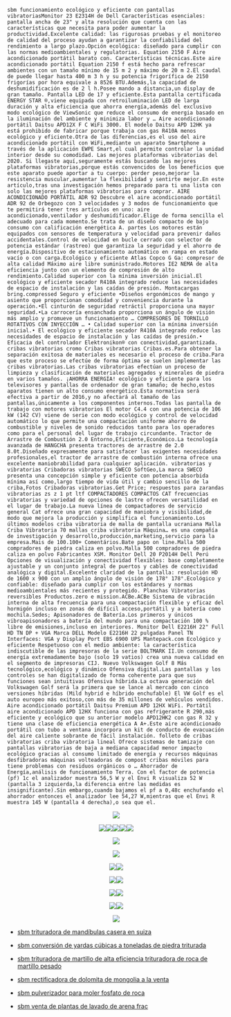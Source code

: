 
```
sbm funcionamiento ecológico y eficiente con pantallas vibratoriasMonitor 23 E2314H de Dell Características esenciales: pantalla ancha de 23" y alta resolución que cuenta con las características que necesita para poder aumentar la productividad.Excelente calidad: las rigurosas pruebas y el monitoreo de calidad del proceso ayudan a garantizar la confiabilidad del rendimiento a largo plazo.Opción ecológica: diseñado para cumplir con las normas medioambientales y regulatorias. Equation 2150 F Aire acondicionado portátil barato con. Características técnicas.Este aire acondicionado portátil Equation 2150 f está hecho para refrescar ambientes con un tamaño mínimo de 15 m 2 y máximo de 20 m 2.El caudal de puede llegar hasta 400 m 3 h y su potencia frigorífica de 2150 frigorías por hora equivale a 8526 BTU.Además,la capacidad de deshumidificación es de 2 l h.Posee mando a distancia,un display de gran tamaño. Pantalla LED de 17 y eficiente.Esta pantalla certificada ENERGY STAR ®,viene equipada con retroiluminación LED de larga duración y alta eficiencia que ahorra energía,además del exclusivo modo ecológico de ViewSonic que reduce el consumo de energia basado en la iluminación del ambiente y minimiza labor y … Aire acondicionado portátil Daitsu APD12X F C WiFi 3000. El modelo Daitsu APD 12HK ya está prohibido de fabricar porque trabaja con gas R410A menos ecológico y eficiente.Otra de las diferencias,es el uso del aire acondicionado portátil con WiFi,mediante un aparato Smartphone a través de la aplicación EWPE Smart,el cual permite controlar la unidad interior desde su comodidad. Las mejores plataformas vibratorias del 2020. Si llegaste aquí,seguramente estás buscando las mejores plataformas vibratorias,porque estás convencidos de los beneficios que este aparato puede aportar a tu cuerpo: perder peso,mejorar la resistencia muscular,aumentar la flexibilidad y sentirte mejor.En este artículo,tras una investigación hemos preparado para ti una lista con solo las mejores plataformas vibratorias para comprar. AIRE ACONDICIONADO PORTÁTIL ADR 92 Descubre el aire acondicionado portátil ADR 92 de Orbegozo con 3 velocidades y 3 modos de funcionamiento que te permitirá tener tres artículos en uno: aire acondicionado,ventilador y deshumidificador.Elige de forma sencilla el adecuado para cada momento.Se trata de un diseño compacto de bajo consumo con calificación energética A. partes Los motores están equipados con sensores de temperatura y velocidad para prevenir daños accidentales.Control de velocidad en bucle cerrado con selector de potencia estándar (rastreo) que garantiza la seguridad y el ahorro de energía.Dispositivo de estacionamiento automático en rampa en estado vacío o con carga.Ecológico y eficiente Atlas Copco G Ga: compresor de alta calidad Máximo aire libre suministrado.Motores IE2 NEMA de alta eficiencia junto con un elemento de compresión de alto rendimiento.Calidad superior con la mínima inversión inicial.El ecológico y eficiente secador R410A integrado reduce las necesidades de espacio de instalación y las caídas de presión. Montacargas bring.compressed Seguro y eficiente •Diseños ergonómicos de mango y asiento que proporcionan comodidad y conveniencia durante la operación.•El cinturón de seguridad retráctil proporciona una mayor seguridad.•La carrocería ensanchada proporciona un ángulo de visión más amplio y promueve un funcionamiento … COMPRESORES DE TORNILLO ROTATIVOS CON INYECCIÓN … • Calidad superior con la mínima inversión inicial.• El ecológico y eficiente secador R410A integrado reduce las necesidades de espacio de instalación y las caídas de presión.• Eficacia del controlador Elektronikon® con conectividad,garantizada. cribas vibratorias cromo Cribas vibratorias Cribas.es.Para obtener la separación exitosa de materiales es necesario el proceso de criba.Para que este proceso se efectúe de forma óptima se suelen implementar las cribas vibratorias.Las cribas vibratorias efectúan un proceso de limpieza y clasificación de materiales agregados y minerales de piedra en varios tamaños. ¡AHORRA ENERGÍA! ecológico y eficiente para los televisores y pantallas de ordenador de gran tamaño; de hecho,estos aparatos tienen un alto consumo energético.Esta normativa será efectiva a partir de 2016,y no afectará al tamaño de las pantallas,únicamente a los componentes internos.Todas las pantalla de trabajo con motores vibratorios El motor C4.4 con una potencia de 106 kW (142 CV) viene de serie con modo ecológico y control de velocidad automático lo que permite una compactación uniforme ahorro de combustible y niveles de sonido reducidos tanto para los operadores como para el personal del lugar de trabajo circundante. Tractor de Arrastre de Combustión 2.0 Entorno,Eficiente,Económico.La tecnología avanzada de HANGCHA presenta tractores de arrastre de 2.0 8.0t.Diseñado expresamente para satisfacer las exigentes necesidades profesionales,el tractor de arrastre de combustión interna ofrece una excelente maniobrabilidad para cualquier aplicación. vibratorias y vibratorias Cribadoras vibratorias SWECO SoftGeo,La marca SWECO presenta una concepción simple y eficiente con potencia absorbida mínima así como,largo tiempo de vida útil y cambio sencillo de la criba,Fotos Cribadoras vibratorias.Get Price; respuestos para zarandas vibratorias zs z 1 pt ltf COMPACTADORES COMPACTOS CAT frecuencias vibratorias y variedad de opciones de lastre ofrecen versatilidad en el lugar de trabajo.La nueva línea de compactadores de servicio general Cat ofrece una gran capacidad de maniobra y visibilidad,de modo que mejora la producción y simplifica el funcionamiento.Los últimos modelos criba vibratoria de malla de pantalla ucraniana Malla Criba Vibratoria 70 mallas criba vibratoria Máquina… es una compañía de investigación y desarrollo,producción,marketing,servicio para la empresa.Mais de 100.100+ Comentários.Bate papo on line.Malla 500 compradores de piedra caliza en polvo.Malla 500 compradores de piedra caliza en polvo Fabricantes XSM. Monitor Dell 20 P2014H Dell Perú Opciones de visualización y conectividad flexibles: base completamente ajustable y un conjunto integral de puertos y cables de conectividad analógica y digital.Excelente claridad de la pantalla: resolución HD de 1600 x 900 con un amplio ángulo de visión de 178° 178°.Ecológico y confiable: diseñado para cumplir con los estándares y normas medioambientales más recientes y protegido. Planchas Vibratorias reversibles Productos.zero e mission.ACBe.ACBe Sistema de vibración interna de alta frecuencia para una compactación flexible y eficaz del hormigón incluso en zonas de difícil acceso,portátil y a batería como mochila.Sedes; Apisonadores de Batería.Los primeros y únicos vibroapisonadores a batería del mundo para una compactación 100 % libre de emisiones,incluso en interiores. Monitor Dell E2216H 22" Full HD TN DP + VGA Marca DELL Modelo E2216H 22 pulgadas Panel TN Interfaces: VGA y Display Port EBS 6900 UPS Mantepack.com Ecológico y eficiente Respetuoso con el medio ambiente: la característica indiscutible de las impresoras de la serie BOLTMARK II.Un consumo de energía extremadamente bajo (solo 19 vatios) crea una nueva calidad en el segmento de impresoras CIJ. Nuevo Volkswagen Golf 8 Más tecnológico,ecológico y dinámico Ofensiva digital.Las pantallas y los controles se han digitalizado de forma coherente para que sus funciones sean intuitivas Ofensiva híbrida.La octava generación del Volkswagen Golf será la primera que se lance al mercado con cinco versiones híbridas (Mild hybrid e híbrido enchufable) El VW Golf es el auto europeo más exitoso,con más de 35 millones de vehículos vendidos. Aire acondicionado portátil Daitsu Premium APD 12HX WiFi. Portátil aire acondicionado APD 12HX funciona con gas refrigerante R 290,más eficiente y ecológico que su anterior modelo APD12HK2 con gas R 32 y tiene una clase de eficiencia energética A A+.Este aire acondicionado portátil con tubo a ventana incorpora un kit de conducto de evacuación del aire caliente sobrante de fácil instalación. folleto de cribas vibratorias criba vibratoria lineal Ofrece sistemas de tamizaje con pantallas vibratorias de baja a mediana capacidad menor impacto ecológico gracias al consumo limitado de energía y recursos máquinas desfibradoras máquinas volteadoras de compost cribas móviles para tiene problemas con residuos orgánicos o … Ahorrador de Energía,análisis de funcionamiento Terra. Con el factor de potencia (pf) 1c el analizador muestra 56,5 W y el Envi R visualiza 52 W (pantalla 3 izquierda,la diferencia entre las medidas es insignificante).Sin embargo,cuando bajamos el pf a 0,48c enchufando el ahorrador entonces el analizador lee 54,27 W,mientras que el Envi R muestra 145 W (pantalla 4 derecha),o sea que el. 
```

<div align="center">

<a href="https://es-crusher.shibang-china.com/github&k=sbm+funcionamiento+ecol%C3%B3gico+y+eficiente+con+pantallas+vibratorias"><img src="https://static.shibang-china.com/es/crusher/logo.jpg"></a>

<a href="https://es-crusher.shibang-china.com/github&k=sbm+funcionamiento+ecol%C3%B3gico+y+eficiente+con+pantallas+vibratorias"><img src="https://static.shibang-china.com/es/crusher/index.jpg"></a><a href="https://es-crusher.shibang-china.com/material.htmlgithub&k=sbm+funcionamiento+ecol%C3%B3gico+y+eficiente+con+pantallas+vibratorias"><img src="https://static.shibang-china.com/es/crusher/material.jpg"></a><a href="https://es-crusher.shibang-china.com/application.htmlgithub&k=sbm+funcionamiento+ecol%C3%B3gico+y+eficiente+con+pantallas+vibratorias"><img src="https://static.shibang-china.com/es/crusher/application.jpg"></a><a href="https://es-crusher.shibang-china.com/aboutus.htmlgithub&k=sbm+funcionamiento+ecol%C3%B3gico+y+eficiente+con+pantallas+vibratorias"><img src="https://static.shibang-china.com/es/crusher/aboutus.jpg"></a><a href="https://es-crusher.shibang-china.com/contact.htmlgithub&k=sbm+funcionamiento+ecol%C3%B3gico+y+eficiente+con+pantallas+vibratorias"><img src="https://static.shibang-china.com/es/crusher/contact.jpg"></a>

<a href="https://es-crusher.shibang-china.com/github&k=sbm+funcionamiento+ecol%C3%B3gico+y+eficiente+con+pantallas+vibratorias"><img src="https://static.shibang-china.com/es/crusher/banner.jpg"></a>

<a href="https://swt.shibang-china.com/github&k=sbm+funcionamiento+ecol%C3%B3gico+y+eficiente+con+pantallas+vibratorias"><img src="https://static.shibang-china.com/es/crusher/text.jpg"></a>

<a href="https://swt.shibang-china.com/github&k=sbm+funcionamiento+ecol%C3%B3gico+y+eficiente+con+pantallas+vibratorias"><img src="https://static.shibang-china.com/es/crusher/chat.jpg"></a><a href="https://es-crusher.shibang-china.com/contact.htmlgithub&k=sbm+funcionamiento+ecol%C3%B3gico+y+eficiente+con+pantallas+vibratorias"><img src="https://static.shibang-china.com/es/crusher/message.jpg"></a>

<a href="https://es-crusher.shibang-china.com/products/pe.htmlgithub&k=sbm+funcionamiento+ecol%C3%B3gico+y+eficiente+con+pantallas+vibratorias"><img src="https://static.shibang-china.com/es/crusher/pe.jpg"></a><a href="https://es-crusher.shibang-china.com/products/pf.htmlgithub&k=sbm+funcionamiento+ecol%C3%B3gico+y+eficiente+con+pantallas+vibratorias"><img src="https://static.shibang-china.com/es/crusher/pf.jpg"></a>

<a href="https://es-crusher.shibang-china.com/products/hpt.htmlgithub&k=sbm+funcionamiento+ecol%C3%B3gico+y+eficiente+con+pantallas+vibratorias"><img src="https://static.shibang-china.com/es/crusher/hpt.jpg"></a><a href="https://es-crusher.shibang-china.com/products/vsi.htmlgithub&k=sbm+funcionamiento+ecol%C3%B3gico+y+eficiente+con+pantallas+vibratorias"><img src="https://static.shibang-china.com/es/crusher/vsi.jpg"></a>

<a href="https://es-crusher.shibang-china.com/products/klv.htmlgithub&k=sbm+funcionamiento+ecol%C3%B3gico+y+eficiente+con+pantallas+vibratorias"><img src="https://static.shibang-china.com/es/crusher/klv.jpg"></a><a href="https://es-crusher.shibang-china.com/products/portable.htmlgithub&k=sbm+funcionamiento+ecol%C3%B3gico+y+eficiente+con+pantallas+vibratorias"><img src="https://static.shibang-china.com/es/crusher/portable.jpg"></a>

<a href="https://swt.shibang-china.com/github&k=sbm+funcionamiento+ecol%C3%B3gico+y+eficiente+con+pantallas+vibratorias"><img src="https://static.shibang-china.com/es/crusher/case.jpg"></a>

</div>


* [sbm trituradora de mandíbulas casera en suiza](sbm%20trituradora%20de%20mand%C3%ADbulas%20casera%20en%20suiza.md)

* [sbm conversión de yardas cúbicas a toneladas de piedra triturada](sbm%20conversi%C3%B3n%20de%20yardas%20c%C3%BAbicas%20a%20toneladas%20de%20piedra%20triturada.md)

* [sbm trituradora de martillo de alta eficiencia trituradora de roca de martillo pesado](sbm%20trituradora%20de%20martillo%20de%20alta%20eficiencia%20trituradora%20de%20roca%20de%20martillo%20pesado.md)

* [sbm rectificadora de dolomita de mongolia a la venta](sbm%20rectificadora%20de%20dolomita%20de%20mongolia%20a%20la%20venta.md)

* [sbm pulverizador para moler fosfato de roca](sbm%20pulverizador%20para%20moler%20fosfato%20de%20roca.md)

* [sbm venta de plantas de lavado de arena frac](sbm%20venta%20de%20plantas%20de%20lavado%20de%20arena%20frac.md)